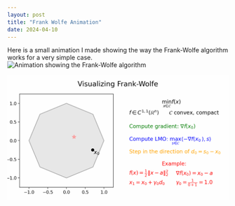 ```yaml
---
layout: post
title: "Frank Wolfe Animation"
date: 2024-04-10
---
```


Here is a small animation I made showing the way the Frank-Wolfe algorithm works for a very simple case. ![Animation showing the Frank-Wolfe algorithm](https://tonysf.github.io/blog/frank_wolfe.gif)


![Alt text](/blog/frank_wolfe.gif?raw=true "Frank-Wolfe")